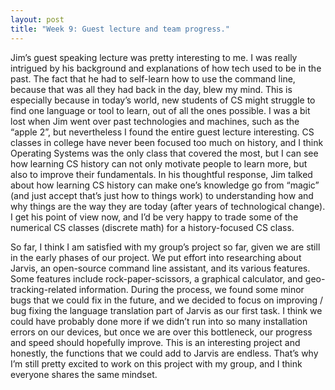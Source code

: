 ```yaml
---
layout: post
title: "Week 9: Guest lecture and team progress."
---
```


Jim’s guest speaking lecture was pretty interesting to me. I was really intrigued by his background and explanations of how tech used to be in the past. The fact that he had to self-learn how to use the command line, because that was all they had back in the day, blew my mind. This is especially because in today’s world, new students of CS might struggle to find one language or tool to learn, out of all the ones possible. I was a bit lost when Jim went over past technologies and machines, such as the “apple 2”, but nevertheless I found the entire guest lecture interesting. CS classes in college have never been focused too much on history, and I think Operating Systems was the only class that covered the most, but I can see how learning CS history can not only motivate people to learn more, but also to improve their fundamentals. In his thoughtful response, Jim talked about how learning CS history can make one’s knowledge go from “magic” (and just accept that’s just how to things work) to understanding how and why things are the way they are today (after years of technological change). I get his point of view now, and I’d be very happy to trade some of the numerical CS classes (discrete math) for a history-focused CS class.

<!--more-->

So far, I think I am satisfied with my group’s project so far, given we are still in the early phases of our project. We put effort into researching about Jarvis, an open-source command line assistant, and its various features. Some features include rock-paper-scissors, a graphical calculator, and geo-tracking-related information. During the process, we found some minor bugs that we could fix in the future, and we decided to focus on improving / bug fixing the language translation part of Jarvis as our first task. I think we could have probably done more if we didn’t run into so many installation errors on our devices, but once we are over this bottleneck, our progress and speed should hopefully improve. This is an interesting project and honestly, the functions that we could add to Jarvis are endless. That’s why I’m still pretty excited to work on this project with my group, and I think everyone shares the same mindset. 











